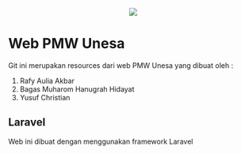 <p align="center"><img src="http://fimunnes.com/wp-content/uploads/2016/10/WIL-9.png"></p>

# Web PMW Unesa

Git ini merupakan resources dari web PMW Unesa yang dibuat oleh :
1. Rafy Aulia Akbar
2. Bagas Muharom Hanugrah Hidayat
3. Yusuf Christian

## Laravel
Web ini dibuat dengan menggunakan framework Laravel
